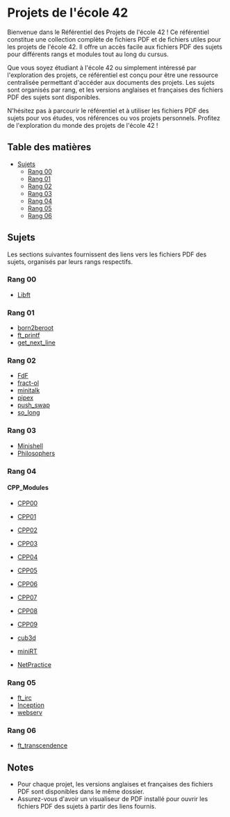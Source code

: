 # Projets de l'école 42

Bienvenue dans le Référentiel des Projets de l'école 42 ! Ce référentiel constitue une collection complète de fichiers PDF et de fichiers utiles pour les projets de l'école 42. Il offre un accès facile aux fichiers PDF des sujets pour différents rangs et modules tout au long du cursus.

Que vous soyez étudiant à l'école 42 ou simplement intéressé par l'exploration des projets, ce référentiel est conçu pour être une ressource centralisée permettant d'accéder aux documents des projets. Les sujets sont organisés par rang, et les versions anglaises et françaises des fichiers PDF des sujets sont disponibles.

N'hésitez pas à parcourir le référentiel et à utiliser les fichiers PDF des sujets pour vos études, vos références ou vos projets personnels. Profitez de l'exploration du monde des projets de l'école 42 !

## Table des matières

- [Sujets](#sujets)
  - [Rang 00](#rang-00)
  - [Rang 01](#rang-01)
  - [Rang 02](#rang-02)
  - [Rang 03](#rang-03)
  - [Rang 04](#rang-04)
  - [Rang 05](#rang-05)
  - [Rang 06](#rang-06)

## Sujets

Les sections suivantes fournissent des liens vers les fichiers PDF des sujets, organisés par leurs rangs respectifs.

### Rang 00

- [Libft](Subjects/Rank00/Libft/fr.subject.pdf)

### Rang 01

- [born2beroot](Subjects/Rank01/born2beroot/fr.subject.pdf)
- [ft_printf](Subjects/Rank01/ft_printf/fr.subject.pdf)
- [get_next_line](Subjects/Rank01/get_next_line/fr.subject.pdf)

### Rang 02

- [FdF](Subjects/Rank02/FdF/fr.subject.pdf)
- [fract-ol](Subjects/Rank02/fract-ol/fr.subject.pdf)
- [minitalk](Subjects/Rank02/minitalk/fr.subject.pdf)
- [pipex](Subjects/Rank02/pipex/fr.subject.pdf)
- [push_swap](Subjects/Rank02/push_swap/fr.subject.pdf)
- [so_long](Subjects/Rank02/so_long/fr.subject.pdf)

### Rang 03

- [Minishell](Subjects/Rank03/Minishell/fr.subject.pdf)
- [Philosophers](Subjects/Rank03/Philosophers/fr.subject.pdf)

### Rang 04

#### CPP_Modules

- [CPP00](Subjects/Rank04/CPP_Modules/CPP00/fr.subject.pdf)
- [CPP01](Subjects/Rank04/CPP_Modules/CPP01/fr.subject.pdf)
- [CPP02](Subjects/Rank04/CPP_Modules/CPP02/fr.subject.pdf)
- [CPP03](Subjects/Rank04/CPP_Modules/CPP03/fr.subject.pdf)
- [CPP04](Subjects/Rank04/CPP_Modules/CPP04/fr.subject.pdf)
- [CPP05](Subjects/Rank04/CPP_Modules/CPP05/fr.subject.pdf)
- [CPP06](Subjects/Rank04/CPP_Modules/CPP06/fr.subject.pdf)
- [CPP07](Subjects/Rank04/CPP_Modules/CPP07/fr.subject.pdf)
- [CPP08](Subjects/Rank04/CPP_Modules/CPP08/fr.subject.pdf)
- [CPP09](Subjects/Rank04/CPP_Modules/CPP09/fr.subject.pdf)

- [cub3d](Subjects/Rank04/cub3d/fr.subject.pdf)
- [miniRT](Subjects/Rank04/miniRT/fr.subject.pdf)
- [NetPractice](Subjects/Rank04/NetPractice/fr.subject.pdf)

### Rang 05

- [ft_irc](Subjects/Rank05/ft_irc/fr.subject.pdf)
- [Inception](Subjects/Rank05/Inception/fr.subject.pdf)
- [webserv](Subjects/Rank05/webserv/fr.subject.pdf)

### Rang 06

- [ft_transcendence](Subjects/Rank06/ft_transcendence/fr.subject.pdf)

## Notes

- Pour chaque projet, les versions anglaises et françaises des fichiers PDF sont disponibles dans le même dossier.
- Assurez-vous d'avoir un visualiseur de PDF installé pour ouvrir les fichiers PDF des sujets à partir des liens fournis.

